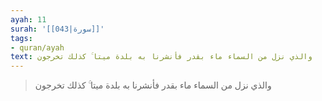 ```yaml
---
ayah: 11
surah: '[[043|سورة]]'
tags:
- quran/ayah
text: والذي نزل من السماء ماء بقدر فأنشرنا به بلدة ميتا ۚ كذلك تخرجون
---
```

> والذي نزل من السماء ماء بقدر فأنشرنا به بلدة ميتا ۚ كذلك تخرجون
